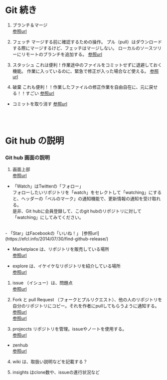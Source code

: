 # Git 続き

1. ブランチ＆マージ  
[参照url](https://naichilab.blogspot.com/2014/01/git-3sourcetreegit.html)

2. フェッチ
マージする前に確認するための操作。
プル（pull）はダウンロードする際にマージするけど、フェッチはマージしない。
ローカルのソースツリーにリモートのブランチを追加する。
[参照url](https://tyoshikawa1106.hatenablog.com/entry/2016/05/16/234641)

3. スタッシュ
これは便利！作業途中のファイルをコミットせずに退避しておく機能。
作業に入っているのに、緊急で修正が入った場合など使える。
[参照url](https://tyoshikawa1106.hatenablog.com/entry/2016/05/16/230237)

4. 破棄
これも便利！！作業したファイルの修正作業を自由自在に、元に戻せる！！すごい
[参照url](http://cly7796.net/wp/other/to-reset-the-amendment-from-the-previous-commit-sourcetree/)

- コミットを取り消す
[参照url](http://cly7796.net/wp/other/cancel-the-commit-sourcetree/)


<br>
<br>

# Git hub の説明
### Git hub 画面の説明
1. 画面上部  
[参照url](http://www.atmarkit.co.jp/ait/articles/1701/05/news009.html)

- 「Watch」はTwitterの「フォロー」  
フォローしたいリポジトリを「watch」をセレクトして「watching」にすると、ヘッダーの「ベルのマーク」の通知機能で、更新情報の通知を受け取れる。  
是非、Git hubに会員登録して、このgit hubのリポジトリに対して「watching」にしてみてください。  
<br>
- 「Star」はFacebookの「いいね！」  
[参照url](https://efcl.info/2014/07/30/find-github-release/)

- Marketplace は、リポジトリを販売している場所  
[参照url](https://japan.cnet.com/article/35101578/)

- explore は、イケイケなリポジトリを紹介している場所  
[参照url](https://qiita.com/luckypool/items/21eb5f515358ee33529c)


1. issue （イシュー）は、問題点  
[参照url](https://seleck.cc/647)

2. Fork と pull Request （フォークとプルリクエスト）、他の人のリポジトリを自分のリポジトリにコピー。それを作者にpullしてもらうように通知する。  
[参照url](http://kik.xii.jp/archives/179)  
[参照url](https://qiita.com/YumaInaura/items/acff806290c8953d3185)

3. projeccts リポジトリを管理。issueやノートを使用する。  
[参照url](https://qiita.com/nafu/items/8996738177c601dd81f9)
- zenhub  
[参照url](https://qiita.com/GeckoTang/items/f75b9a1c20c8e5091147)

4. wiki は、取扱い説明などを記載する？

5. insights はclone数や、issueの進行状況など